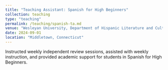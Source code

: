```yaml
---
title: "Teaching Assistant: Spanish for High Beginners"
collection: teaching
type: "teaching"
permalink: /teaching/spanish-ta.md
venue: "Wesleyan University, Department of Hispanic Literature and Culture"
date: 2024-09-01
location: "Middletown, Connecticut"
---
```


Instructed weekly independent review sessions, assisted with weekly instruction, and provided academic support for students in Spanish for High Beginners.

